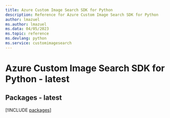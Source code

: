 ```yaml
---
title: Azure Custom Image Search SDK for Python
description: Reference for Azure Custom Image Search SDK for Python
author: lmazuel
ms.author: lmazuel
ms.data: 04/05/2023
ms.topic: reference
ms.devlang: python
ms.service: customimagesearch
---
```

# Azure Custom Image Search SDK for Python - latest
## Packages - latest
[!INCLUDE [packages](custom-image-search-index.md)]